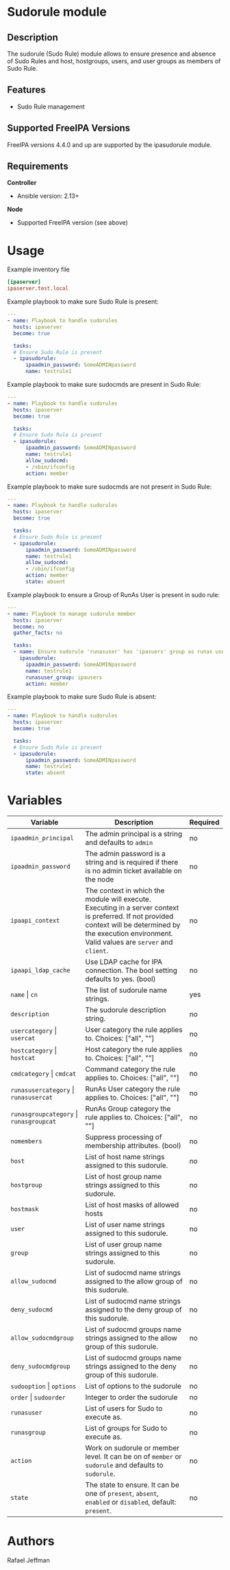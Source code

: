Sudorule module
===============

Description
-----------

The sudorule (Sudo Rule) module allows to ensure presence and absence of Sudo Rules and host, hostgroups, users, and user groups as members of Sudo Rule.


Features
--------
* Sudo Rule management


Supported FreeIPA Versions
--------------------------

FreeIPA versions 4.4.0 and up are supported by the ipasudorule module.


Requirements
------------

**Controller**
* Ansible version: 2.13+

**Node**
* Supported FreeIPA version (see above)


Usage
=====

Example inventory file

```ini
[ipaserver]
ipaserver.test.local
```


Example playbook to make sure Sudo Rule is present:

```yaml
---
- name: Playbook to handle sudorules
  hosts: ipaserver
  become: true

  tasks:
  # Ensure Sudo Rule is present
  - ipasudorule:
      ipaadmin_password: SomeADMINpassword
      name: testrule1
```


Example playbook to make sure sudocmds are present in Sudo Rule:

```yaml
---
- name: Playbook to handle sudorules
  hosts: ipaserver
  become: true

  tasks:
  # Ensure Sudo Rule is present
  - ipasudorule:
      ipaadmin_password: SomeADMINpassword
      name: testrule1
      allow_sudocmd:
      - /sbin/ifconfig
      action: member
```


Example playbook to make sure sudocmds are not present in Sudo Rule:

```yaml
---
- name: Playbook to handle sudorules
  hosts: ipaserver
  become: true

  tasks:
  # Ensure Sudo Rule is present
  - ipasudorule:
      ipaadmin_password: SomeADMINpassword
      name: testrule1
      allow_sudocmd:
      - /sbin/ifconfig
      action: member
      state: absent
```


Example playbook to ensure a Group of RunAs User is present in sudo rule:

```yaml
---
- name: Playbook to manage sudorule member
  hosts: ipaserver
  become: no
  gather_facts: no

  tasks:
  - name: Ensure sudorule 'runasuser' has 'ipasuers' group as runas users.
    ipasudorule:
      ipaadmin_password: SomeADMINpassword
      name: testrule1
      runasuser_group: ipausers
      action: member
```


Example playbook to make sure Sudo Rule is absent:

```yaml
---
- name: Playbook to handle sudorules
  hosts: ipaserver
  become: true

  tasks:
  # Ensure Sudo Rule is present
  - ipasudorule:
      ipaadmin_password: SomeADMINpassword
      name: testrule1
      state: absent
```


Variables
=========

Variable | Description | Required
-------- | ----------- | --------
`ipaadmin_principal` | The admin principal is a string and defaults to `admin` | no
`ipaadmin_password` | The admin password is a string and is required if there is no admin ticket available on the node | no
`ipaapi_context` | The context in which the module will execute. Executing in a server context is preferred. If not provided context will be determined by the execution environment. Valid values are `server` and `client`. | no
`ipaapi_ldap_cache` | Use LDAP cache for IPA connection. The bool setting defaults to yes. (bool) | no
`name` \| `cn` | The list of sudorule name strings. | yes
`description` | The sudorule description string. | no
`usercategory` \| `usercat` | User category the rule applies to. Choices: ["all", ""] | no
`hostcategory` \| `hostcat` | Host category the rule applies to. Choices: ["all", ""] | no
`cmdcategory` \| `cmdcat` | Command category the rule applies to. Choices: ["all", ""] | no
`runasusercategory` \| `runasusercat` | RunAs User category the rule applies to. Choices: ["all", ""] | no
`runasgroupcategory` \| `runasgroupcat` | RunAs Group category the rule applies to. Choices: ["all", ""] | no
`nomembers` | Suppress processing of membership attributes. (bool) | no
`host` | List of host name strings assigned to this sudorule. | no
`hostgroup` | List of host group name strings assigned to this sudorule. | no
`hostmask` | List of host masks of allowed hosts | no
`user` | List of user name strings assigned to this sudorule. | no
`group` | List of user group name strings assigned to this sudorule. | no
`allow_sudocmd` | List of sudocmd name strings assigned to the allow group of this sudorule. | no
`deny_sudocmd` | List of sudocmd name strings assigned to the deny group of this sudorule. | no
`allow_sudocmdgroup` | List of sudocmd groups name strings assigned to the allow group of this sudorule. | no
`deny_sudocmdgroup` | List of sudocmd groups name strings assigned to the deny group of this sudorule. | no
`sudooption` \| `options` | List of options to the sudorule | no
`order` \| `sudoorder` | Integer to order the sudorule | no
`runasuser` | List of users for Sudo to execute as. | no
`runasgroup` | List of groups for Sudo to execute as. | no
`action` | Work on sudorule or member level. It can be on of `member` or `sudorule` and defaults to `sudorule`. | no
`state` | The state to ensure. It can be one of `present`, `absent`, `enabled` or `disabled`, default: `present`. | no


Authors
=======

Rafael Jeffman
